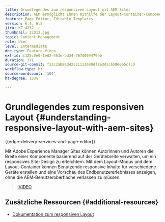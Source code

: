 ```yaml
---
title: Grundlegendes zum responsiven Layout mit AEM Sites
description: AEM ermöglicht Ihnen mithilfe der Layout-Container-Komponente, ein responsives Layout für Ihre Seiten zu erstellen. Mit dem responsiven Layout können Inhaltsautorinnen und Inhaltsautoren responsive Inhalte für verschiedene Geräte erstellen und Endbenutzererlebnisse in AEM in der Vorschau anzeigen.
feature: Page Editor, Editable Templates
version: 6.4, 6.5
jira: KT-4252
thumbnail: 32012.jpg
topic: Content Management
role: User
level: Intermediate
doc-type: Feature Video
exl-id: c125c0e0-1ed2-463e-bd34-767d009479eb
duration: 371
source-git-commit: f23c2ab86d42531113690df2e342c65060b5c7cd
workflow-type: ht
source-wordcount: '104'
ht-degree: 100%

---
```


# Grundlegendes zum responsiven Layout {#understanding-responsive-layout-with-aem-sites}

{{edge-delivery-services-and-page-editor}}

Mit Adobe Experience Manager Sites können Autorinnen und Autoren die Breite einer Komponente basierend auf der Gerätebreite verwalten, um ein responsives Site-Design zu erleichtern. Mit dem Layout-Modus und dem Layout-Container können Benutzende responsive Inhalte für verschiedene Geräte erstellen und eine Vorschau des Endbenutzererlebnisses anzeigen, ohne die AEM-Benutzeroberfläche verlassen zu müssen.

>[!VIDEO](https://video.tv.adobe.com/v/32012?quality=12&learn=on)

## Zusätzliche Ressourcen {#additional-resources}

* [Dokumentation zum responsiven Layout](https://experienceleague.adobe.com/docs/experience-manager-65/authoring/siteandpage/responsive-layout.html?lang=de)
